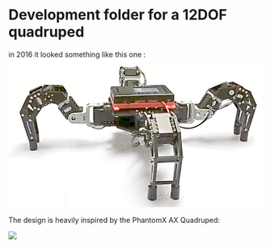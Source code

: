# Development folder for a 12DOF quadruped


in 2016 it looked something like this one :
![](https://raw.githubusercontent.com/ssloy/quadruped/master/doc/quadruped.jpg)


The design is heavily inspired by the PhantomX AX Quadruped:

![](http://www.trossenrobotics.com/images/PImages/KIT-RK-PXC-QUAD-AX-12-mkII-a.jpg)
